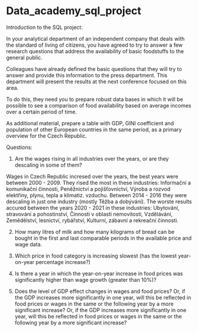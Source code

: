# Data_academy_sql_project

Introduction to the SQL project:

In your analytical department of an independent company that deals with the standard of living of citizens, you have agreed to try to answer a few research questions that address the availability of basic foodstuffs to the general public. 

Colleagues have already defined the basic questions that they will try to answer and provide this information to the press department. This department will present the results at the next conference focused on this area.

To do this, they need you to prepare robust data bases in which it will be possible to see a comparison of food availability based on average incomes over a certain period of time.

As additional material, prepare a table with GDP, GINI coefficient and population of other European countries in the same period, as a primary overview for the Czech Republic.






Questions:

1. Are the wages rising in all industries over the years, or are they descaling in some of them?

Wages in Czech Republic incresed over the years, the best years were between 2000 - 2009. They rised the most in these industries: 
Informační a komunikační činnosti, Peněžnictví a pojišťovnictví, Výroba a rozvod elektřiny, plynu, tepla a klimatiz. vzduchu.
 Between 2014 - 2016 they were descaling in just one industry (mostly Těžba a dobývání). The worste results accured between the years 2020 - 2021 in these industries: 
Ubytování, stravování a pohostinství, Činnosti v oblasti nemovitosti, Vzdělávání, Zemědělství, lesnictví, rybářství, Kulturní, zábavní a rekreační činnosti. 

2.  How many litres of milk and how many kilograms of bread can be bought in the first and last comparable periods in the available price and wage data. 

3. Which price in food category is increasing slowest (has the lowest year-on-year percentage increase?)

4. Is there a year in which the year-on-year increase in food prices was significantly higher than wage growth (greater than 10%)?

5. Does the level of GDP effect changes in wages and food prices? Or, if the GDP increases more significantly in one year, will this be reflected in food prices or wages in the same or the following year by a more significant increase?
Or, if the GDP increases more significantly in one year, will this be reflected in food prices or wages in the same or the following year by a more significant increase?

